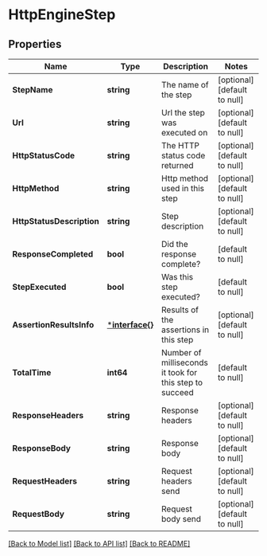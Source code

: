 # HttpEngineStep

## Properties
Name | Type | Description | Notes
------------ | ------------- | ------------- | -------------
**StepName** | **string** | The name of the step | [optional] [default to null]
**Url** | **string** | Url the step was executed on | [optional] [default to null]
**HttpStatusCode** | **string** | The HTTP status code returned | [optional] [default to null]
**HttpMethod** | **string** | Http method used in this step | [optional] [default to null]
**HttpStatusDescription** | **string** | Step description | [optional] [default to null]
**ResponseCompleted** | **bool** | Did the response complete? | [default to null]
**StepExecuted** | **bool** | Was this step executed? | [default to null]
**AssertionResultsInfo** | [***interface{}**](interface{}.md) | Results of the assertions in this step | [optional] [default to null]
**TotalTime** | **int64** | Number of milliseconds it took for this step to succeed | [default to null]
**ResponseHeaders** | **string** | Response headers | [optional] [default to null]
**ResponseBody** | **string** | Response body | [optional] [default to null]
**RequestHeaders** | **string** | Request headers send | [optional] [default to null]
**RequestBody** | **string** | Request body send | [optional] [default to null]

[[Back to Model list]](../README.md#documentation-for-models) [[Back to API list]](../README.md#documentation-for-api-endpoints) [[Back to README]](../README.md)


